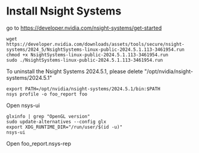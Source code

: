 # Install Nsight Systems
go to https://developer.nvidia.com/nsight-systems/get-started
```
wget https://developer.nvidia.com/downloads/assets/tools/secure/nsight-systems/2024_5/NsightSystems-linux-public-2024.5.1.113-3461954.run
chmod +x NsightSystems-linux-public-2024.5.1.113-3461954.run
sudo ./NsightSystems-linux-public-2024.5.1.113-3461954.run
```
To uninstall the Nsight Systems 2024.5.1, please delete "/opt/nvidia/nsight-systems/2024.5.1"
```
export PATH=/opt/nvidia/nsight-systems/2024.5.1/bin:$PATH
nsys profile -o foo_report foo
```
Open nsys-ui
```
glxinfo | grep "OpenGL version"
sudo update-alternatives --config glx
export XDG_RUNTIME_DIR="/run/user/$(id -u)"
nsys-ui
```
Open foo_report.nsys-rep

